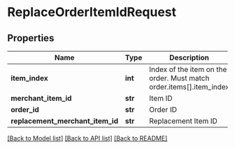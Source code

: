 # ReplaceOrderItemIdRequest

## Properties
Name | Type | Description | Notes
------------ | ------------- | ------------- | -------------
**item_index** | **int** | Index of the item on the order.  Must match order.items[].item_index | [optional] 
**merchant_item_id** | **str** | Item ID | [optional] 
**order_id** | **str** | Order ID | [optional] 
**replacement_merchant_item_id** | **str** | Replacement Item ID | [optional] 

[[Back to Model list]](../README.md#documentation-for-models) [[Back to API list]](../README.md#documentation-for-api-endpoints) [[Back to README]](../README.md)


